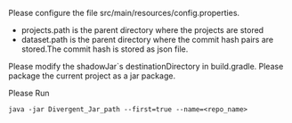 Please configure the file src/main/resources/config.properties.
* projects.path  is the parent directory where the projects are stored
* dataset.path is the parent directory where the commit hash pairs are stored.The commit hash is stored as json file.

Please modify the  shadowJar`s destinationDirectory in build.gradle.
Please package the current project as a jar package.

Please Run 
```shell
java -jar Divergent_Jar_path --first=true --name=<repo_name>
```
